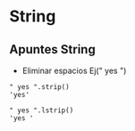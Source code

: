 # String

## Apuntes String

- Eliminar espacios Ej(" yes ")

```
" yes ".strip()
'yes'

" yes ".lstrip()
'yes '
```
